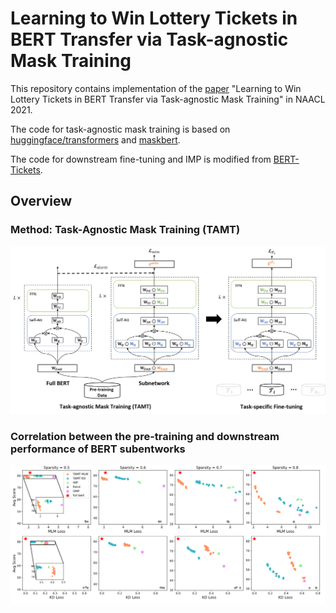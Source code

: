 # Learning to Win Lottery Tickets in BERT Transfer via Task-agnostic Mask Training

This repository contains implementation of the [paper](https://openreview.net/forum?id=BRelke4S5l9) "Learning to Win Lottery Tickets in BERT Transfer via Task-agnostic Mask Training" in NAACL 2021.

The code for task-agnostic mask training is based on [huggingface/transformers](https://github.com/huggingface/transformers) and [maskbert](https://github.com/ptlmasking/maskbert).

The code for downstream fine-tuning and IMP is modified from [BERT-Tickets](https://github.com/VITA-Group/BERT-Tickets).

## Overview

### Method: Task-Agnostic Mask Training (TAMT)

![](./figures/method.png)

### Correlation between the pre-training and downstream performance of BERT subentworks

![](./figures/loss_acc.PNG)

